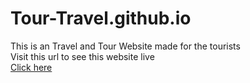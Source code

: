# Tour-Travel.github.io
This is an Travel and Tour Website made for the tourists \
Visit this url to see this website live \
 [Click here](https://sayan-maity.github.io/Tour---Travel/) 
